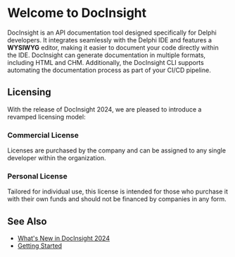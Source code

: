 # Welcome to DocInsight

DocInsight is an API documentation tool designed specifically for Delphi developers. It integrates seamlessly with the Delphi IDE and features a **WYSIWYG** editor, making it easier to document your code directly within the IDE. DocInsight can generate documentation in multiple formats, including HTML and CHM. Additionally, the DocInsight CLI supports automating the documentation process as part of your CI/CD pipeline.

## Licensing

With the release of DocInsight 2024, we are pleased to introduce a revamped licensing model:

### Commercial License

Licenses are purchased by the company and can be assigned to any single developer within the organization.

### Personal License

Tailored for individual use, this license is intended for those who purchase it with their own funds and should not be financed by companies in any form.

## See Also

- [What's New in DocInsight 2024](../../releases/v6.0/README.md)
- [Getting Started](../getting-started/README.md)
